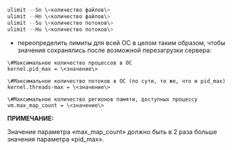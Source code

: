```javascript
ulimit --Sn \<количество файлов\>
ulimit --Hn \<количество файлов\>
ulimit --Su \<количество потоков\>
ulimit --Hu \<количество потоков\>
``````

-   переопределить лимиты для всей ОС в целом таким образом, чтобы
    значения сохранялись после возможной перезагрузки сервера:
    
```
\#Максимальное количество процессов в ОС
kernel.pid_max = \<значение\>

\#Максимальное количество потоков в ОС (по сути, то же, что и pid_max)
kernel.threads-max = \<значение\>

\#Максимальное количество регионов памяти, доступных процессу
vm.max_map_count = \<значение\>
``````

**ПРИМЕЧАНИЕ:**

Значение параметра «max_map_count» должно быть в 2 раза больше значения
параметра «pid_max».
